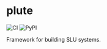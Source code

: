# plute

![CI](https://github.com/Vernacular-ai/plute/workflows/CI/badge.svg?branch=master) ![PyPI](https://img.shields.io/pypi/v/plute?style=flat)

Framework for building SLU systems.
